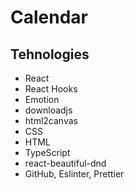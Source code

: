 # Calendar

## Tehnologies
- React
- React Hooks
- Emotion
- downloadjs
- html2canvas
- CSS
- HTML
- TypeScript
- react-beautiful-dnd
- GitHub, Eslinter, Prettier
